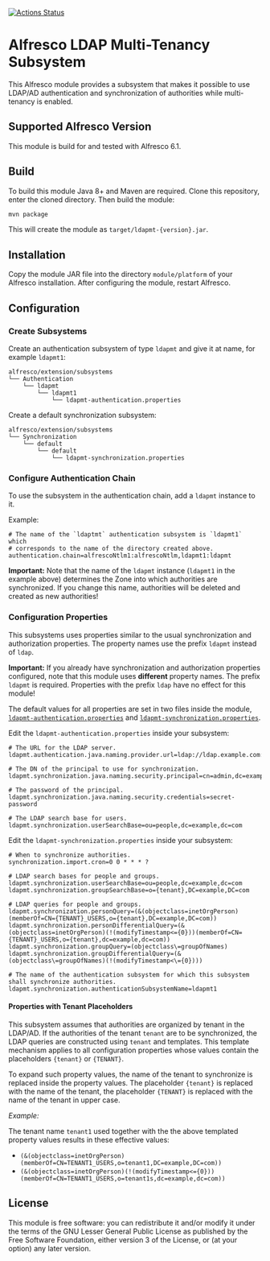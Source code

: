 [![Actions Status](https://github.com/ecm4u/alfresco-ldapmt/workflows/Java%20CI%20with%20Maven/badge.svg)](https://github.com/ecm4u/alfresco-ldapmt/actions)

# Alfresco LDAP Multi-Tenancy Subsystem

This Alfresco module provides a subsystem that makes it possible to use LDAP/AD
authentication and synchronization of authorities while multi-tenancy is
enabled.

## Supported Alfresco Version

This module is build for and tested with Alfresco 6.1.

## Build

To build this module Java 8+ and Maven are required. Clone this repository,
enter the cloned directory. Then build the module:

```bash
mvn package
```

This will create the module as `target/ldapmt-{version}.jar`.

## Installation

Copy the module JAR file into the directory `module/platform` of your Alfresco
installation. After configuring the module, restart Alfresco.

## Configuration

### Create Subsystems

Create an authentication subsystem of type `ldapmt` and give it at name, for
example `ldapmt1`:

```
alfresco/extension/subsystems
└── Authentication
    └── ldapmt
        └── ldapmt1
            └── ldapmt-authentication.properties
```

Create a default synchronization subsystem:

```
alfresco/extension/subsystems
└── Synchronization
    └── default
        └── default
            └── ldapmt-synchronization.properties
```

### Configure Authentication Chain

To use the subsystem in the authentication chain, add a `ldapmt` instance to it.

Example:

```properties
# The name of the `ldaptmt` authentication subsystem is `ldapmt1` which
# corresponds to the name of the directory created above.
authentication.chain=alfrescoNtlm1:alfrescoNtlm,ldapmt1:ldapmt
```

**Important:** Note that the name of the `ldapmt` instance (`ldapmt1` in the
example above) determines the Zone into which authorities are synchronized. If
you change this name, authorities will be deleted and created as new
authorities!

### Configuration Properties

This subsystems uses properties similar to the usual synchronization and
authorization properties. The property names use the prefix `ldapmt` instead of
`ldap`.

**Important:** If you already have synchronization and authorization properties
configured, note that this module uses **different** property names. The prefix
`ldapmt` is required. Properties with the prefix `ldap` have no effect for this
module!

The default values for all properties are set in two files inside the module,
[`ldapmt-authentication.properties`](src/main/resources/alfresco/subsystems/Authentication/ldapmt/ldapmt-authentication.properties)
and [`ldapmt-synchronization.properties`](src/main/resources/alfresco/subsystems/Synchronization/default/ldapmt-synchronization.properties).

Edit the `ldapmt-authentication.properties` inside your subsystem:

```properties
# The URL for the LDAP server.
ldapmt.authentication.java.naming.provider.url=ldap://ldap.example.com:389

# The DN of the principal to use for synchronization.
ldapmt.synchronization.java.naming.security.principal=cn=admin,dc=example,dc=com

# The password of the principal.
ldapmt.synchronization.java.naming.security.credentials=secret-password

# The LDAP search base for users.
ldapmt.synchronization.userSearchBase=ou=people,dc=example,dc=com
```

Edit the `ldapmt-synchronization.properties` inside your subsystem:

```properties
# When to synchronize authorities.
synchronization.import.cron=0 0 * * * ?

# LDAP search bases for people and groups.
ldapmt.synchronization.userSearchBase=ou=people,dc=example,dc=com
ldapmt.synchronization.groupSearchBase=o={tenant},DC=example,DC=com

# LDAP queries for people and groups.
ldapmt.synchronization.personQuery=(&(objectclass=inetOrgPerson)(memberOf=CN={TENANT}_USERS,o={tenant},DC=example,DC=com))
ldapmt.synchronization.personDifferentialQuery=(&(objectclass=inetOrgPerson)(!(modifyTimestamp<={0}))(memberOf=CN={TENANT}_USERS,o={tenant},dc=example,dc=com))
ldapmt.synchronization.groupQuery=(objectclass\=groupOfNames)
ldapmt.synchronization.groupDifferentialQuery=(&(objectclass\=groupOfNames)(!(modifyTimestamp<\={0})))

# The name of the authentication subsystem for which this subsystem shall synchronize authorities.
ldapmt.synchronization.authenticationSubsystemName=ldapmt1
```

#### Properties with Tenant Placeholders

This subsystem assumes that authorities are organized by tenant in the LDAP/AD.
If the authorities of the tenant `tenant` are to be synchronized, the LDAP
queries are constructed using `tenant` and templates. This template mechanism
applies to all configuration properties whose values contain the placeholders
`{tenant}` or `{TENANT}`.

To expand such property values, the name of the tenant to synchronize is
replaced inside the property values. The placeholder `{tenant}` is replaced
with the name of the tenant, the placeholder `{TENANT}` is replaced with the
name of the tenant in upper case.

*Example:*

The tenant name `tenant1` used together with the the above templated property
values results in these effective values:

* `(&(objectclass=inetOrgPerson)(memberOf=CN=TENANT1_USERS,o=tenant1,DC=example,DC=com))`
* `(&(objectclass=inetOrgPerson)(!(modifyTimestamp<={0}))(memberOf=CN=TENANT1_USERS,o=tenant1s,dc=example,dc=com))`

## License

This module is free software: you can redistribute it and/or modify it under
the terms of the GNU Lesser General Public License as published by the Free
Software Foundation, either version 3 of the License, or (at your option) any
later version.
